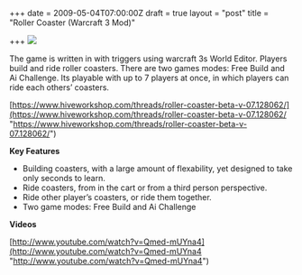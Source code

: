 +++
date = 2009-05-04T07:00:00Z
draft = true
layout = "post"
title = "Roller Coaster (Warcraft 3 Mod)"

+++
![](https://d3efwhw5kd1q0b.cloudfront.net/Media/rcwar1.png)

The game is written in with triggers using warcraft 3s World Editor. Players build and ride roller coasters. There are two games modes: Free Build and Ai Challenge. Its playable with up to 7 players at once, in which players can ride each others’ coasters.

[https://www.hiveworkshop.com/threads/roller-coaster-beta-v-07.128062/](https://www.hiveworkshop.com/threads/roller-coaster-beta-v-07.128062/ "https://www.hiveworkshop.com/threads/roller-coaster-beta-v-07.128062/")

**Key Features**

* Building coasters, with a large amount of flexability, yet designed to take only seconds to learn.
* Ride coasters, from in the cart or from a third person perspective.
* Ride other player’s coasters, or ride them together.
* Two game modes: Free Build and Ai Challenge

**Videos**

[http://www.youtube.com/watch?v=Qmed-mUYna4](http://www.youtube.com/watch?v=Qmed-mUYna4 "http://www.youtube.com/watch?v=Qmed-mUYna4")